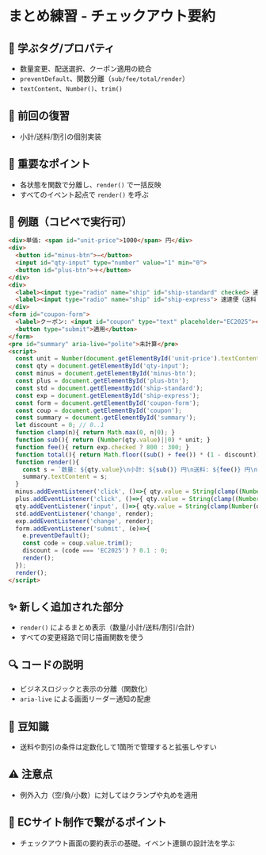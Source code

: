 # まとめ練習 - チェックアウト要約

## 🧩 **学ぶタグ/プロパティ**
- 数量変更、配送選択、クーポン適用の統合
- `preventDefault`、関数分離（`sub/fee/total/render`）
- `textContent`、`Number()`、`trim()`

## 🔁 **前回の復習**
- 小計/送料/割引の個別実装

## 📌 **重要なポイント**
- 各状態を関数で分離し、`render()` で一括反映
- すべてのイベント起点で `render()` を呼ぶ

## 🧪 **例題（コピペで実行可）**

```html
<div>単価: <span id="unit-price">1000</span> 円</div>
<div>
  <button id="minus-btn">−</button>
  <input id="qty-input" type="number" value="1" min="0">
  <button id="plus-btn">＋</button>
</div>
<div>
  <label><input type="radio" name="ship" id="ship-standard" checked> 通常便（送料 300円）</label>
  <label><input type="radio" name="ship" id="ship-express"> 速達便（送料 800円）</label>
</div>
<form id="coupon-form">
  <label>クーポン: <input id="coupon" type="text" placeholder="EC2025"></label>
  <button type="submit">適用</button>
</form>
<pre id="summary" aria-live="polite">未計算</pre>
<script>
  const unit = Number(document.getElementById('unit-price').textContent)||0;
  const qty = document.getElementById('qty-input');
  const minus = document.getElementById('minus-btn');
  const plus = document.getElementById('plus-btn');
  const std = document.getElementById('ship-standard');
  const exp = document.getElementById('ship-express');
  const form = document.getElementById('coupon-form');
  const coup = document.getElementById('coupon');
  const summary = document.getElementById('summary');
  let discount = 0; // 0..1
  function clamp(n){ return Math.max(0, n|0); }
  function sub(){ return (Number(qty.value)||0) * unit; }
  function fee(){ return exp.checked ? 800 : 300; }
  function total(){ return Math.floor((sub() + fee()) * (1 - discount)); }
  function render(){
    const s = `数量: ${qty.value}\n小計: ${sub()} 円\n送料: ${fee()} 円\n割引: ${Math.round(discount*100)}%\n合計: ${total()} 円`;
    summary.textContent = s;
  }
  minus.addEventListener('click', ()=>{ qty.value = String(clamp((Number(qty.value)||0)-1)); render(); });
  plus.addEventListener('click', ()=>{ qty.value = String(clamp((Number(qty.value)||0)+1)); render(); });
  qty.addEventListener('input', ()=>{ qty.value = String(clamp(Number(qty.value)||0)); render(); });
  std.addEventListener('change', render);
  exp.addEventListener('change', render);
  form.addEventListener('submit', (e)=>{
    e.preventDefault();
    const code = coup.value.trim();
    discount = (code === 'EC2025') ? 0.1 : 0;
    render();
  });
  render();
</script>
```

## ✨ **新しく追加された部分**
- `render()` によるまとめ表示（数量/小計/送料/割引/合計）
- すべての変更経路で同じ描画関数を使う

## 🔍 **コードの説明**
- ビジネスロジックと表示の分離（関数化）
- `aria-live` による画面リーダー通知の配慮

## 📖 **豆知識**
- 送料や割引の条件は定数化して1箇所で管理すると拡張しやすい

## ⚠️ **注意点**
- 例外入力（空/負/小数）に対してはクランプや丸めを適用

## 🛒 **ECサイト制作で繋がるポイント**
- チェックアウト画面の要約表示の基礎。イベント連鎖の設計法を学ぶ
